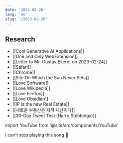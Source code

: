 ```yaml
---
date: '2023-02-26'
lang: 'en'
slug: '/2023-02-26'
---
```


## Research

- [[Cool Generative AI Applications]]
- [[One and Only WebExtension]]
- [[Letter to Mr. Gustav Ekerot on 2023-02-24]]
- [[Safari]]
- [[Chrome]]
- [[Site On Which the Sun Never Sets]]
- [[Love Software]]
- [[Love Wikipedia]]
- [[Love Firefox]]
- [[Love Obsidian]]
- [[IP is the new Real Estate]]
- [[새로운 부동산은 지적 재산이다]]
- [[30-Day Tweet Test (Harry Stebbings)]]

import YouTube from '@site/src/components/YouTube'

I can't stop playing this song 🥺

<YouTube id="9qRCARM_LfE"/>
